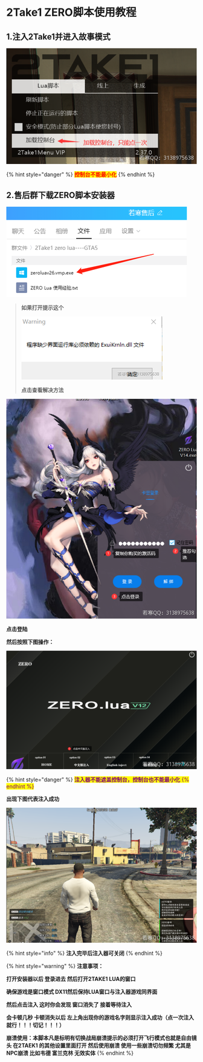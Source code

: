 # 2Take1 ZERO脚本使用教程

## **1.注入2Take1并进入故事模式**

![](<../../../../.gitbook/assets/image (42).png>)

{% hint style="danger" %}
<mark style="color:red;">**控制台不能最小化**</mark>
{% endhint %}

## **2.售后群下载ZERO脚本安装器**

![](<../../../../.gitbook/assets/image (231).png>)

> **如果打开提示这个**
>
> ****![](<../../../../.gitbook/assets/image (298).png>)****
>
> **点击查看解决方法**

![](<../../../../.gitbook/assets/image (9).png>)

**点击登陆**

**然后按照下图操作：**

****![](<../../../../.gitbook/assets/image (92).png>)****

{% hint style="danger" %}
<mark style="color:red;"><mark style="color:purple;">**注入器不能遮盖控制台，控制台也不能最小化**<mark style="color:purple;"></mark>
{% endhint %}

**出现下图代表注入成功**

****![](<../../../../.gitbook/assets/image (40).png>)****

{% hint style="info" %}
**注入完毕后注入器可关闭**
{% endhint %}

{% hint style="warning" %}
**注意事项：**

**打开安装器以后 登录进去 然后打开2TAKE1 LUA的窗口**

**确保游戏是窗口模式 DX11然后保持LUA窗口与注入器游戏同界面**

**然后点击注入 这时你会发现 窗口消失了 接着等待注入**

**会卡顿几秒 卡顿消失以后 左上角出现你的游戏名字则显示注入成功（点一次注入就行！！！切记！！！）**

**崩溃使用：本脚本凡是标明有切换战局崩溃提示的必须打开飞行模式也就是自由镜头 在2TAEK1 的其他设置里面打开 然后使用崩溃 使用一些崩溃切勿频繁 尤其是NPC崩溃 比如韦德 富兰克林 无效实体**
{% endhint %}
